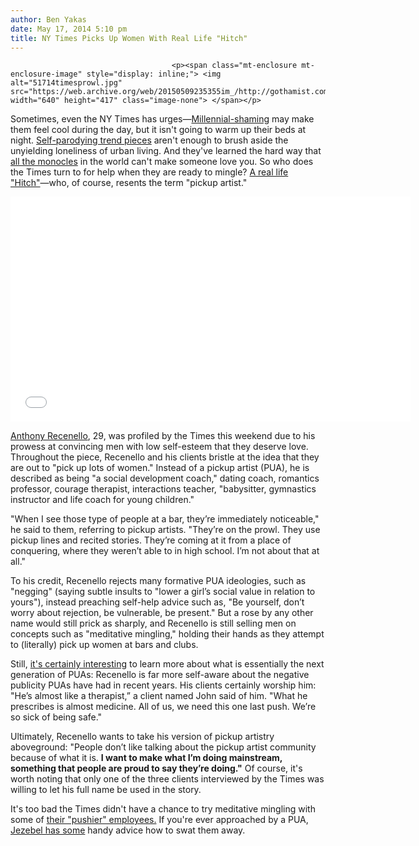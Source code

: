 ```yaml
---
author: Ben Yakas
date: May 17, 2014 5:10 pm
title: NY Times Picks Up Women With Real Life "Hitch"
---
```


	
										<p><span class="mt-enclosure mt-enclosure-image" style="display: inline;"> <img alt="51714timesprowl.jpg" src="https://web.archive.org/web/20150509235355im_/http://gothamist.com/attachments/byakas/51714timesprowl.jpg" width="640" height="417" class="image-none"> </span></p>

<p>Sometimes, even the NY Times has urges&#x2014;<a href="https://web.archive.org/web/20150509235355/http://gothamist.com/2014/04/06/the_ny_times_a_newspaper_explains_m.php">Millennial-shaming</a> may make them feel cool during the day, but it isn&apos;t going to warm up their beds at night. <a href="https://web.archive.org/web/20150509235355/http://gothamist.com/2014/03/23/ny_times_gets_reflective_about_trends.php">Self-parodying trend pieces</a> aren&apos;t enough to brush aside the unyielding loneliness of urban living. And they&apos;ve learned the hard way that <a href="https://web.archive.org/web/20150509235355/http://gothamist.com/2014/04/30/ny_times_monocle_trend_story_become.php">all the monocles</a> in the world can&apos;t make someone love you. So who does the Times turn to for help when they are ready to mingle? <a href="https://web.archive.org/web/20150509235355/http://www.nytimes.com/2014/05/18/nyregion/wingman-for-hire.html?partner=rss&amp;emc=rss">A real life &quot;Hitch&quot;</a>&#x2014;who, of course, resents the term &quot;pickup artist.&quot;</p>

<p><iframe width="640" height="360" src="//web.archive.org/web/20150509235355if_/http://www.youtube.com/embed/mz1k5p37OhA" frameborder="0" allowfullscreen></iframe></p>

<p><a href="https://web.archive.org/web/20150509235355/http://www.wolfandgarden.com/">Anthony Recenello</a>, 29, was profiled by the Times this weekend due to his prowess at convincing men with low self-esteem that they deserve love. Throughout the piece, Recenello and his clients bristle at the idea that they are out to &quot;pick up lots of women.&quot; Instead of a pickup artist (PUA), he is described as being &quot;a social development coach,&quot; dating coach, romantics professor, courage therapist, interactions teacher, &quot;babysitter, gymnastics instructor and life coach for young children.&quot;</p>

<p>&quot;When I see those type of people at a bar, they&#x2019;re immediately noticeable,&quot; he said to them, referring to pickup artists. &quot;They&#x2019;re on the prowl. They use pickup lines and recited stories. They&#x2019;re coming at it from a place of conquering, where they weren&#x2019;t able to in high school. I&#x2019;m not about that at all.&quot; </p>

<p>To his credit, Recenello rejects many formative PUA ideologies, such as &quot;negging&quot; (saying subtle insults to &quot;lower a girl&#x2019;s social value in relation to yours&quot;), instead preaching self-help advice such as, &quot;Be yourself, don&#x2019;t worry about rejection, be vulnerable, be present.&quot; But a rose by any other name would still prick as sharply, and Recenello is still selling men on concepts such as &quot;meditative mingling,&quot; holding their hands as they attempt to (literally) pick up women at bars and clubs.</p>

<p>Still, <a href="https://web.archive.org/web/20150509235355/http://www.nytimes.com/2014/05/18/nyregion/wingman-for-hire.html?partner=rss&amp;emc=rss">it&apos;s certainly interesting</a> to learn more about what is essentially the next generation of PUAs: Recenello is far more self-aware about the negative publicity PUAs have had in recent years. His clients certainly worship him: &quot;He&#x2019;s almost like a therapist,&#x201D; a client named John said of him. &quot;What he prescribes is almost medicine. All of us, we need this one last push. We&#x2019;re so sick of being safe.&quot;</p>

<p>Ultimately, Recenello wants to take his version of pickup artistry aboveground: &quot;People don&#x2019;t like talking about the pickup artist community because of what it is. <strong>I want to make what I&#x2019;m doing mainstream, something that people are proud to say they&#x2019;re doing.&quot;</strong> Of course, it&apos;s worth noting that only one of the three clients interviewed by the Times was willing to let his full name be used in the story. </p>

<p>It&apos;s too bad the Times didn&apos;t have a chance to try meditative mingling with some of <a href="https://web.archive.org/web/20150509235355/http://gothamist.com/2014/05/14/ny_times_replaces_jill_abramson_as.php">their &quot;pushier&quot; employees.</a> If you&apos;re ever approached by a PUA, <a href="https://web.archive.org/web/20150509235355/http://jezebel.com/an-easy-guide-to-fending-off-pick-up-artists-521688391">Jezebel has some</a> handy advice how to swat them away. </p>					
										
									
				
